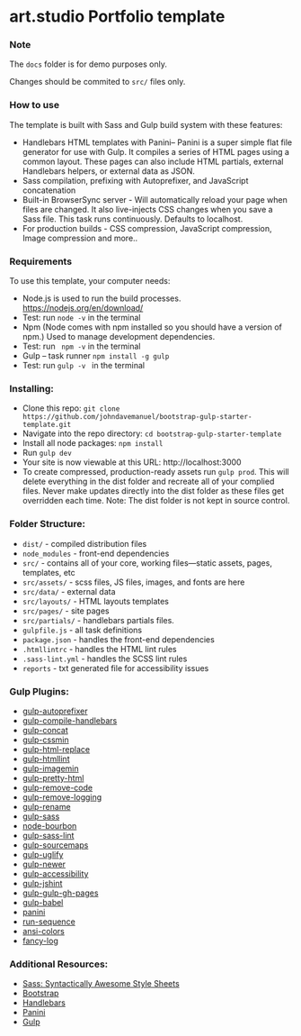 # art.studio Portfolio template

### Note

The `docs` folder is for demo purposes only.

Changes should be commited to `src/` files only.

### How to use

The template is built with Sass and Gulp build system with these features:

-	Handlebars HTML templates with Panini– Panini is a super simple flat file generator for use with Gulp. It compiles a series of HTML pages using a common layout. These pages can also include HTML partials, external Handlebars helpers, or external data as JSON.
-	Sass compilation, prefixing with Autoprefixer, and JavaScript concatenation
-	Built-in BrowserSync server - Will automatically reload your page when files are changed. It also live-injects CSS changes when you save a Sass file. This task runs continuously. Defaults to localhost. 
-	For production builds - CSS compression, JavaScript compression, Image compression and more..


### Requirements

To use this template, your computer needs:

-	Node.js is used to run the build processes. https://nodejs.org/en/download/
-   Test: run ` node -v ` in the terminal
-	Npm (Node comes with npm installed so you should have a version of npm.) Used to manage development dependencies.
-   Test: run ` npm -v`  in the terminal
-	Gulp – task runner
	`npm install -g gulp`
-	Test: run `gulp -v ` in the terminal

### Installing:

- Clone this repo: `git clone https://github.com/johndavemanuel/bootstrap-gulp-starter-template.git`
- Navigate into the repo directory: `cd bootstrap-gulp-starter-template`
- Install all node packages: `npm install`
- Run `gulp dev`
- Your site is now viewable at this URL: http://localhost:3000
- To create compressed, production-ready assets run `gulp prod`. This will delete everything in the dist folder and recreate all of your complied files. Never make updates directly into the dist folder as these files get overridden each time. Note: The dist folder is not kept in source control.


### Folder Structure:

- `dist/` - compiled distribution files
- `node_modules` - front-end dependencies
- `src/` - contains all of your core, working files—static assets, pages, templates, etc
- `src/assets/` - scss files, JS files, images, and fonts are here
- `src/data/` - external data
- `src/layouts/` - HTML layouts templates
- `src/pages/` - site pages
- `src/partials/` - handlebars partials files.
- `gulpfile.js` - all task definitions
- `package.json` - handles the front-end dependencies
- `.htmllintrc` - handles the HTML lint rules
- `.sass-lint.yml` - handles the SCSS lint rules
- `reports` - txt generated file for accessibility issues

### Gulp Plugins:
- [gulp-autoprefixer](https://www.npmjs.com/package/gulp-autoprefixer)
- [gulp-compile-handlebars](https://www.npmjs.com/package/gulp-compile-handlebars)
- [gulp-concat](https://www.npmjs.com/package/gulp-concat)
- [gulp-cssmin](https://www.npmjs.com/package/gulp-cssmin)
- [gulp-html-replace](https://www.npmjs.com/package/gulp-html-replace)
- [gulp-htmllint](https://www.npmjs.com/package/gulp-htmllint)
- [gulp-imagemin](https://www.npmjs.com/package/gulp-imagemin)
- [gulp-pretty-html](https://www.npmjs.com/package/gulp-pretty-html)
- [gulp-remove-code](https://www.npmjs.com/package/gulp-remove-code)
- [gulp-remove-logging](https://www.npmjs.com/package/gulp-remove-logging)
- [gulp-rename](https://www.npmjs.com/package/gulp-rename)
- [gulp-sass](https://www.npmjs.com/package/gulp-sass)
- [node-bourbon](https://www.npmjs.com/package/node-bourbon)
- [gulp-sass-lint](https://www.npmjs.com/package/gulp-sass-lint)
- [gulp-sourcemaps](https://www.npmjs.com/package/gulp-sourcemaps)
- [gulp-uglify](https://www.npmjs.com/package/gulp-uglify)
- [gulp-newer](https://www.npmjs.com/package/gulp-newer)
- [gulp-accessibility](https://www.npmjs.com/package/gulp-accessibility)
- [gulp-jshint](https://www.npmjs.com/package/gulp-jshint)
- [gulp-gulp-gh-pages](https://www.npmjs.com/package/gulp-gh-pages)
- [gulp-babel](https://www.npmjs.com/package/gulp-babel)
- [panini](https://www.npmjs.com/package/panini)
- [run-sequence](https://www.npmjs.com/package/run-sequence)
- [ansi-colors](https://www.npmjs.com/package/ansi-colors)
- [fancy-log](https://www.npmjs.com/package/fancy)


### Additional Resources:
- [Sass: Syntactically Awesome Style Sheets](http://sass-lang.com/)
- [Bootstrap](https://getbootstrap.com/)
- [Handlebars](http://handlebarsjs.com/)
- [Panini](https://github.com/zurb/panini) 
- [Gulp](https://gulpjs.org/getting-started)
